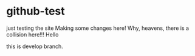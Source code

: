 # github-test
just testing the site
Making some changes here!
Why, heavens, there is a collision here!!!
Hello

this is develop branch.
